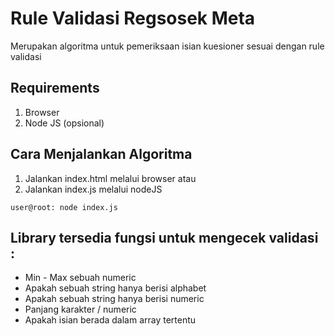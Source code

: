 # Rule Validasi Regsosek Meta
Merupakan algoritma untuk pemeriksaan isian kuesioner sesuai dengan rule validasi
## Requirements
1. Browser
2. Node JS (opsional)
## Cara Menjalankan Algoritma 
1. Jalankan index.html melalui browser atau
2. Jalankan index.js melalui nodeJS
```console
user@root: node index.js
```

## Library tersedia fungsi untuk mengecek validasi : 
* Min - Max sebuah numeric
* Apakah sebuah string hanya berisi alphabet
* Apakah sebuah string hanya berisi  numeric
* Panjang karakter / numeric
* Apakah isian berada dalam array tertentu
